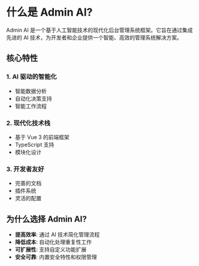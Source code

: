 # 什么是 Admin AI?

Admin AI 是一个基于人工智能技术的现代化后台管理系统框架。它旨在通过集成先进的 AI 技术，为开发者和企业提供一个智能、高效的管理系统解决方案。

## 核心特性

### 1. AI 驱动的智能化

- 智能数据分析
- 自动化决策支持
- 智能工作流程

### 2. 现代化技术栈

- 基于 Vue 3 的前端框架
- TypeScript 支持
- 模块化设计

### 3. 开发者友好

- 完善的文档
- 插件系统
- 灵活的配置

## 为什么选择 Admin AI?

- **提高效率**: 通过 AI 技术简化管理流程
- **降低成本**: 自动化处理重复性工作
- **可扩展性**: 支持自定义功能扩展
- **安全可靠**: 内置安全特性和权限管理